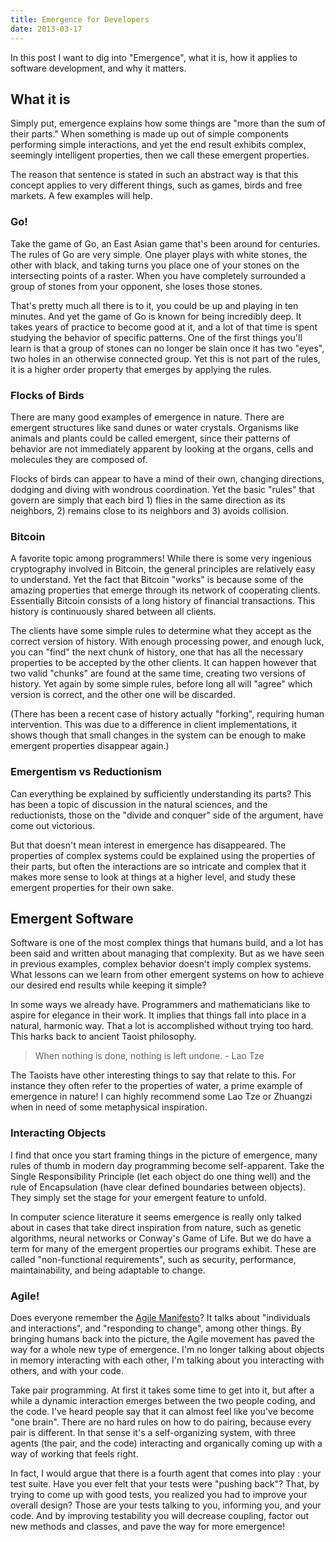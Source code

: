 ```yaml
---
title: Emergence for Developers
date: 2013-03-17
---
```


In this post I want to dig into "Emergence", what it is, how it applies to software development, and why it matters.

## What it is

Simply put, emergence explains how some things are "more than the sum of their parts." When something is made up out of simple components performing simple interactions, and yet the end result exhibits complex, seemingly intelligent properties, then we call these emergent properties.

The reason that sentence is stated in such an abstract way is that this concept applies to very different things, such as games, birds and free markets. A few examples will help.

### Go!

Take the game of Go, an East Asian game that's been around for centuries. The rules of Go are very simple. One player plays with white stones, the other with black, and taking turns you place one of your stones on the intersecting points of a raster. When you have completely surrounded a group of stones from your opponent, she loses those stones.

That's pretty much all there is to it, you could be up and playing in ten minutes. And yet the game of Go is known for being incredibly deep. It takes years of practice to become good at it, and a lot of that time is spent studying the behavior of specific patterns. One of the first things you'll learn is that a group of stones can no longer be slain once it has two "eyes", two holes in an otherwise connected group. Yet this is not part of the rules, it is a higher order property that emerges by applying the rules.

### Flocks of Birds

There are many good examples of emergence in nature. There are emergent structures like sand dunes or water crystals. Organisms like animals and plants could be called emergent, since their patterns of behavior are not immediately apparent by looking at the organs, cells and molecules they are composed of.

Flocks of birds can appear to have a mind of their own, changing directions, dodging and diving with wondrous coordination. Yet the basic "rules" that govern are simply that each bird 1) flies in the same direction as its neighbors, 2) remains close to its neighbors and 3) avoids collision.

### Bitcoin

A favorite topic among programmers! While there is some very ingenious cryptography involved in Bitcoin, the general principles are relatively easy to understand. Yet the fact that Bitcoin "works" is because some of the amazing properties that emerge through its network of cooperating clients. Essentially Bitcoin consists of a long history of financial transactions. This history is continuously shared between all clients.

The clients have some simple rules to determine what they accept as the correct version of history. With enough processing power, and enough luck, you can "find" the next chunk of history, one that has all the necessary properties to be accepted by the other clients. It can happen however that two valid "chunks" are found at the same time, creating two versions of history. Yet again by some simple rules, before long all will "agree" which version is correct, and the other one will be discarded.

(There has been a recent case of history actually "forking", requiring human intervention. This was due to a difference in client implementations, it shows though that small changes in the system can be enough to make emergent properties disappear again.)

### Emergentism vs Reductionism

Can everything be explained by sufficiently understanding its parts? This has been a topic of discussion in the natural sciences, and the reductionists, those on the "divide and conquer" side of the argument, have come out victorious.

But that doesn't mean interest in emergence has disappeared. The properties of complex systems could be explained using the properties of their parts, but often the interactions are so intricate and complex that it makes more sense to look at things at a higher level, and study these emergent properties for their own sake.

## Emergent Software

Software is one of the most complex things that humans build, and a lot has been said and written about managing that complexity. But as we have seen in previous examples, complex behavior doesn't imply complex systems. What lessons can we learn from other emergent systems on how to achieve our desired end results while keeping it simple?

In some ways we already have. Programmers and mathematicians like to aspire for elegance in their work. It implies that things fall into place in a natural, harmonic way. That a lot is accomplished without trying too hard. This harks back to ancient Taoist philosophy.

> When nothing is done, nothing is left undone. - Lao Tze

The Taoists have other interesting things to say that relate to this. For instance they often refer to the properties of water, a prime example of emergence in nature! I can highly recommend some Lao Tze or Zhuangzi when in need of some metaphysical inspiration.

### Interacting Objects

I find that once you start framing things in the picture of emergence, many rules of thumb in modern day programming become self-apparent. Take the Single Responsibility Principle (let each object do one thing well) and the rule of Encapsulation (have clear defined boundaries between objects). They simply set the stage for your emergent feature to unfold.

In computer science literature it seems emergence is really only talked about in cases that take direct inspiration from nature, such as genetic algorithms, neural networks or Conway's Game of Life. But we do have a term for many of the emergent properties our programs exhibit. These are called "non-functional requirements", such as security, performance, maintainability, and being adaptable to change.

### Agile!

Does everyone remember the [Agile Manifesto](http://agilemanifesto.org/)? It talks about "individuals and interactions", and "responding to change", among other things. By bringing humans back into the picture, the Agile movement has paved the way for a whole new type of emergence. I'm no longer talking about objects in memory interacting with each other, I'm talking about you interacting with others, and with your code.

Take pair programming. At first it takes some time to get into it, but after a while a dynamic interaction emerges between the two people coding, and the code. I've heard people say that it can almost feel like you've become "one brain". There are no hard rules on how to do pairing, because every pair is different. In that sense it's a self-organizing system, with three agents (the pair, and the code) interacting and organically coming up with a way of working that feels right.

In fact, I would argue that there is a fourth agent that comes into play : your test suite. Have you ever felt that your tests were "pushing back"? That, by trying to come up with good tests, you realized you had to improve your overall design? Those are your tests talking to you, informing you, and your code. And by improving testability you will decrease coupling, factor out new methods and classes, and pave the way for more emergence!
